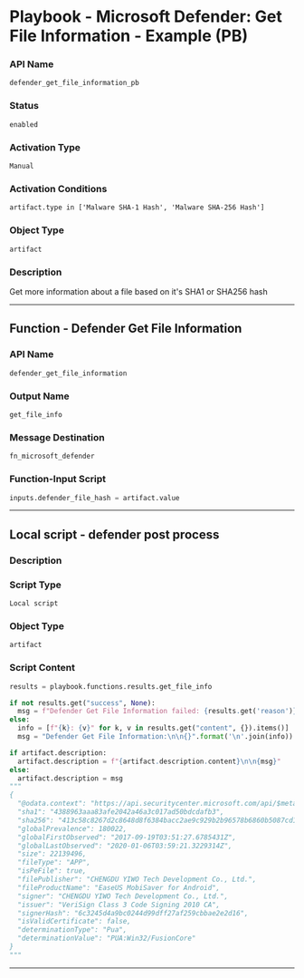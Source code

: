 <!--
    DO NOT MANUALLY EDIT THIS FILE
    THIS FILE IS AUTOMATICALLY GENERATED WITH resilient-sdk codegen
    Generated with resilient-sdk v51.0.6.0.1543
-->

# Playbook - Microsoft Defender: Get File Information - Example (PB)

### API Name
`defender_get_file_information_pb`

### Status
`enabled`

### Activation Type
`Manual`

### Activation Conditions
`artifact.type in ['Malware SHA-1 Hash', 'Malware SHA-256 Hash']`

### Object Type
`artifact`

### Description
Get more information about a file based on it's SHA1 or SHA256 hash


---
## Function - Defender Get File Information

### API Name
`defender_get_file_information`

### Output Name
`get_file_info`

### Message Destination
`fn_microsoft_defender`

### Function-Input Script
```python
inputs.defender_file_hash = artifact.value
```

---

## Local script - defender post process

### Description


### Script Type
`Local script`

### Object Type
`artifact`

### Script Content
```python
results = playbook.functions.results.get_file_info

if not results.get("success", None):
  msg = f"Defender Get File Information failed: {results.get('reason')}"
else:
  info = [f"{k}: {v}" for k, v in results.get("content", {}).items()]
  msg = "Defender Get File Information:\n\n{}".format('\n'.join(info))

if artifact.description:
  artifact.description = f"{artifact.description.content}\n\n{msg}"
else:
  artifact.description = msg
"""
{
  "@odata.context": "https://api.securitycenter.microsoft.com/api/$metadata#Files/$entity",
  "sha1": "4388963aaa83afe2042a46a3c017ad50bdcdafb3",
  "sha256": "413c58c8267d2c8648d8f6384bacc2ae9c929b2b96578b6860b5087cd1bd6462",
  "globalPrevalence": 180022,
  "globalFirstObserved": "2017-09-19T03:51:27.6785431Z",
  "globalLastObserved": "2020-01-06T03:59:21.3229314Z",
  "size": 22139496,
  "fileType": "APP",
  "isPeFile": true,
  "filePublisher": "CHENGDU YIWO Tech Development Co., Ltd.",
  "fileProductName": "EaseUS MobiSaver for Android",
  "signer": "CHENGDU YIWO Tech Development Co., Ltd.",
  "issuer": "VeriSign Class 3 Code Signing 2010 CA",
  "signerHash": "6c3245d4a9bc0244d99dff27af259cbbae2e2d16",
  "isValidCertificate": false,
  "determinationType": "Pua",
  "determinationValue": "PUA:Win32/FusionCore"
}
"""
```

---

